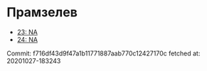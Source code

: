 # Прамзелев
- [23: NA](23.md)
- [24: NA](24.md)

Commit: f716df43d9f47a1b11771887aab770c12427170c
 fetched at: 20201027-183243
